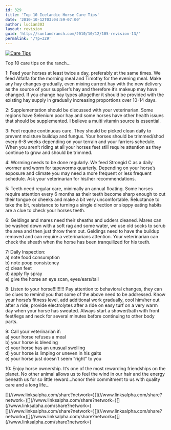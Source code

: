 ```yaml
---
id: 329
title: 'Top 10 Icelandic Horse Care Tips'
date: '2010-10-12T03:04:59-07:00'
author: lucian303
layout: revision
guid: 'http://sunlandranch.com/2010/10/12/105-revision-13/'
permalink: '/?p=329'
---
```


[![](http://sunlandranch.com/wp-content/uploads/2010/07/DSCF0237.jpg "Care Tips")](http://sunlandranch.com/wp-content/uploads/2010/07/DSCF0237.jpg)

Top 10 care tips on the ranch…

1: Feed your horses at least twice a day, preferably at the same times. We feed Alfalfa for the morning meal and Timothy for the evening meal. Make any hay changes gradually, even mixing current hay with the new delivery as the source of your supplier’s hay and therefore it’s makeup may have changed. If you change hay types altogether it should be provided with the existing hay supply in gradually increasing proportions over 10-14 days.

2: Supplementation should be discussed with your veterinarian. Some regions have Selenium poor hay and some horses have other health issues that should be supplemented. I believe a multi vitamin source is essential.

3: Feet require continuous care. They should be picked clean daily to prevent moisture buildup and fungus. Your horses should be trimmed/shod every 6-8 weeks depending on your terrain and your farriers schedule. When you aren’t riding at all your horses feet still require attention as they continue to grow and should be trimmed.

4: Worming needs to be done regularly. We feed Strongid C as a daily wormer and worm for tapeworms quarterly. Depending on your horse’s exposure and climate you may need a more frequent or less frequent schedule. Ask your veterinarian for his/her recommendations.

5: Teeth need regular care, minimally an annual floating. Some horses require attention every 6 months as their teeth become sharp enough to cut their tongue or cheeks and make a bit very uncomfortable. Reluctance to take the bit, resistance to turning a single direction or sloppy eating habits are a clue to check your horses teeth.

6: Geldings and mares need their sheaths and udders cleaned. Mares can be washed down with a soft rag and some water, we use old socks to scrub the area and then just throw them out. Geldings need to have the buildup removed and can require a veterinarians attention. Your veterinarian can check the sheath when the horse has been tranquilized for his teeth.

7: Daily Inspection:  
a) note food consumption  
b) note poop consistency  
c) clean feet  
d) apply fly spray  
e) give the horse an eye scan, eyes/ears/tail

8: Listen to your horse!!!!!!!!! Pay attention to behavioral changes, they can be clues to remind you that some of the above need to be addressed. Know your horse’s fitness level, add additional work gradually, cool him/her out after a ride, provide electrolytes after a ride on easy turf on a very warm day when your horse has sweated. Always start a shower/bath with front feet/legs and neck for several minutes before continuing to other body parts.

9: Call your veterinarian if:  
a) your horse refuses a meal  
b) your horse is bleeding  
c) your horse has an unusual swelling  
d) your horse is limping or uneven in his gaits  
e) your horse just doesn’t seem “right” to you

10: Enjoy horse ownership. It’s one of the most rewarding friendships on the planet. No other animal allows us to feel the wind in our hair and the energy beneath us for so little reward…honor their commitment to us with quality care and a long life…

<div class="linksalpha_container linksalpha_app_3" data-counters="1" data-size="regular" data-style="square" data-title="Top 10 Icelandic Horse Care Tips" data-url="https://www.sunlandranch.com/?p=329">[](//www.linksalpha.com/share?network=)[](//www.linksalpha.com/share?network=)[](//www.linksalpha.com/share?network=)[](//www.linksalpha.com/share?network=)</div><div class="linksalpha_container linksalpha_app_7" data-position="" data-title="Top 10 Icelandic Horse Care Tips" data-url="https://www.sunlandranch.com/?p=329">[](//www.linksalpha.com/share?network=)[](//www.linksalpha.com/share?network=)[](//www.linksalpha.com/share?network=)[](//www.linksalpha.com/share?network=)</div>
